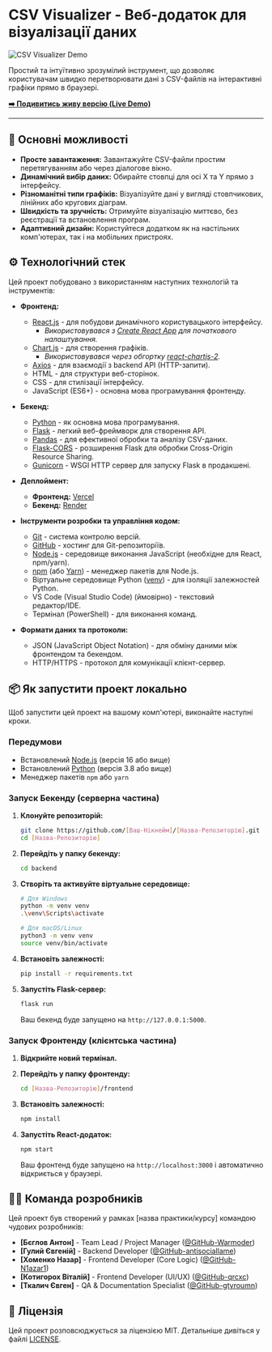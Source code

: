 # CSV Visualizer - Веб-додаток для візуалізації даних

![CSV Visualizer Demo](https://imgchest.com/p/a8465l85vyx)

Простий та інтуїтивно зрозумілий інструмент, що дозволяє користувачам швидко перетворювати дані з CSV-файлів на інтерактивні графіки прямо в браузері.

**[➡️ Подивитись живу версію (Live Demo)](https://csv-visualizer-app2.vercel.app/)**

---

## 🚀 Основні можливості

*   **Просте завантаження:** Завантажуйте CSV-файли простим перетягуванням або через діалогове вікно.
*   **Динамічний вибір даних:** Обирайте стовпці для осі X та Y прямо з інтерфейсу.
*   **Різноманітні типи графіків:** Візуалізуйте дані у вигляді стовпчикових, лінійних або кругових діаграм.
*   **Швидкість та зручність:** Отримуйте візуалізацію миттєво, без реєстрації та встановлення програм.
*   **Адаптивний дизайн:** Користуйтеся додатком як на настільних комп'ютерах, так і на мобільних пристроях.

## ⚙️ Технологічний стек

Цей проект побудовано з використанням наступних технологій та інструментів:

*   **Фронтенд:**
    *   [React.js](https://react.dev/) - для побудови динамічного користувацького інтерфейсу.
        *   *Використовувався з [Create React App](https://create-react-app.dev/) для початкового налаштування.*
    *   [Chart.js](https://www.chartjs.org/) - для створення графіків.
        *   *Використовувався через обгортку [react-chartjs-2](https://react-chartjs-2.js.org/).*
    *   [Axios](https://axios-http.com/) - для взаємодії з backend API (HTTP-запити).
    *   HTML - для структури веб-сторінок.
    *   CSS - для стилізації інтерфейсу.
    *   JavaScript (ES6+) - основна мова програмування фронтенду.

*   **Бекенд:**
    *   [Python](https://www.python.org/) - як основна мова програмування.
    *   [Flask](https://flask.palletsprojects.com/) - легкий веб-фреймворк для створення API.
    *   [Pandas](https://pandas.pydata.org/) - для ефективної обробки та аналізу CSV-даних.
    *   [Flask-CORS](https://flask-cors.readthedocs.io/) - розширення Flask для обробки Cross-Origin Resource Sharing.
    *   [Gunicorn](https://gunicorn.org/) - WSGI HTTP сервер для запуску Flask в продакшені.

*   **Деплоймент:**
    *   **Фронтенд:** [Vercel](https://vercel.com/)
    *   **Бекенд:** [Render](https://render.com/)

*   **Інструменти розробки та управління кодом:**
    *   [Git](https://git-scm.com/) - система контролю версій.
    *   [GitHub](https://github.com/) - хостинг для Git-репозиторіїв.
    *   [Node.js](https://nodejs.org/) - середовище виконання JavaScript (необхідне для React, npm/yarn).
    *   [npm](https://www.npmjs.com/) (або [Yarn](https://yarnpkg.com/)) - менеджер пакетів для Node.js.
    *   Віртуальне середовище Python ([venv](https://docs.python.org/3/library/venv.html)) - для ізоляції залежностей Python.
    *   VS Code (Visual Studio Code) (ймовірно) - текстовий редактор/IDE.
    *   Термінал (PowerShell) - для виконання команд.

*   **Формати даних та протоколи:**
    *   JSON (JavaScript Object Notation) - для обміну даними між фронтендом та бекендом.
    *   HTTP/HTTPS - протокол для комунікації клієнт-сервер.

## 📦 Як запустити проект локально

Щоб запустити цей проект на вашому комп'ютері, виконайте наступні кроки.

### Передумови

*   Встановлений [Node.js](https://nodejs.org/) (версія 16 або вище)
*   Встановлений [Python](https://www.python.org/) (версія 3.8 або вище)
*   Менеджер пакетів `npm` або `yarn`

### Запуск Бекенду (серверна частина)

1.  **Клонуйте репозиторій:**
    ```bash
    git clone https://github.com/[Ваш-Нікнейм]/[Назва-Репозиторію].git
    cd [Назва-Репозиторію]
    ```

2.  **Перейдіть у папку бекенду:**
    ```bash
    cd backend
    ```

3.  **Створіть та активуйте віртуальне середовище:**
    ```bash
    # Для Windows
    python -m venv venv
    .\venv\Scripts\activate

    # Для macOS/Linux
    python3 -m venv venv
    source venv/bin/activate
    ```

4.  **Встановіть залежності:**
    ```bash
    pip install -r requirements.txt
    ```

5.  **Запустіть Flask-сервер:**
    ```bash
    flask run
    ```
    Ваш бекенд буде запущено на `http://127.0.0.1:5000`.

### Запуск Фронтенду (клієнтська частина)

1.  **Відкрийте новий термінал.**

2.  **Перейдіть у папку фронтенду:**
    ```bash
    cd [Назва-Репозиторію]/frontend
    ```

3.  **Встановіть залежності:**
    ```bash
    npm install
    ```

4.  **Запустіть React-додаток:**
    ```bash
    npm start
    ```
    Ваш фронтенд буде запущено на `http://localhost:3000` і автоматично відкриється у браузері.

## 🧑‍💻 Команда розробників

Цей проект був створений у рамках [назва практики/курсу] командою чудових розробників:

*   **[Бєглов Антон]** - Team Lead / Project Manager ([@GitHub-Warmoder](https://github.com/Warmoder))
*   **[Гулий Євгеній]** - Backend Developer ([@GitHub-antisociallame](https://github.com/antisociallame))
*   **[Хоменко Назар]** - Frontend Developer (Core Logic) ([@GitHub-N1azar1](https://github.com/N1azar1))
*   **[Котигорох Віталій]** - Frontend Developer (UI/UX) ([@GitHub-qrcxc](https://github.com/qrcxc))
*   **[Ткалич Євген]** - QA & Documentation Specialist ([@GitHub-gtyroumn](https://github.com/gtyroumn))

## 📜 Ліцензія

Цей проект розповсюджується за ліцензією MIT. Детальніше дивіться у файлі [LICENSE](LICENSE).
